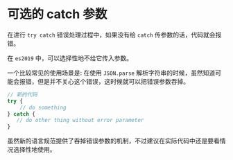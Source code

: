 # 可选的 catch 参数
在进行 `try catch` 错误处理过程中，如果没有给 `catch` 传参数的话，代码就会报错。

在 `es2019` 中，可以选择性地不给它传入参数。

一个比较常见的使用场景是: 在使用 `JSON.parse` 解析字符串的时候，虽然知道可能会报错，但是并不关心这个错误，这时候就可以把错误参数吞掉。

```js
// 新的代码
try {
    // do something
} catch {
   // do other thing without error parameter
}
```

虽然新的语言规范提供了吞掉错误参数的机制，不过建议在实际代码中还是要看情况选择性地使用。